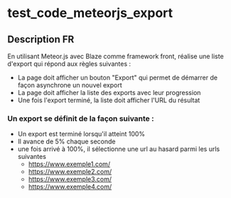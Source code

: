 # test_code_meteorjs_export

## Description FR
En utilisant Meteor.js avec Blaze comme framework front, réalise une liste d'export qui répond aux règles suivantes :
+ La page doit afficher un bouton "Export" qui permet de démarrer de façon asynchrone un nouvel export
+ La page doit afficher la liste des exports avec leur progression
+ Une fois l'export terminé, la liste doit afficher l'URL du résultat 

### Un export se définit de la façon suivante :
+ Un export est terminé lorsqu'il atteint 100%
+ Il avance de 5% chaque seconde
+ une fois arrivé à 100%, il sélectionne une url au hasard parmi les urls suivantes
  - https://www.exemple1.com/
  - https://www.exemple2.com/
  - https://www.exemple3.com/
  - https://www.exemple4.com/
